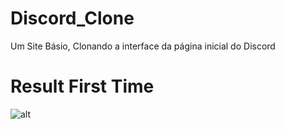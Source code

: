 # Discord_Clone
Um Site Básio, Clonando a interface da página inicial do Discord

# Result First Time
![alt](./src/assets/result.png)
